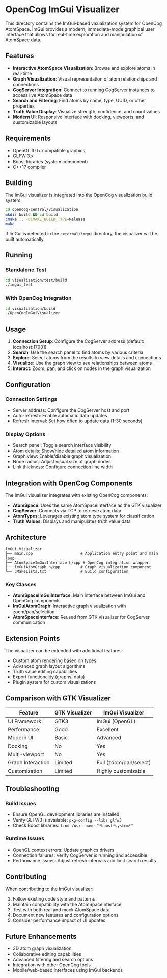 # OpenCog ImGui Visualizer

This directory contains the ImGui-based visualization system for OpenCog AtomSpace. ImGui provides a modern, immediate-mode graphical user interface that allows for real-time exploration and manipulation of AtomSpace data.

## Features

- **Interactive AtomSpace Visualization**: Browse and explore atoms in real-time
- **Graph Visualization**: Visual representation of atom relationships and connections
- **CogServer Integration**: Connect to running CogServer instances to access live AtomSpace data
- **Search and Filtering**: Find atoms by name, type, UUID, or other properties
- **Truth Value Display**: Visualize strength, confidence, and count values
- **Modern UI**: Responsive interface with docking, viewports, and customizable layouts

## Requirements

- OpenGL 3.0+ compatible graphics
- GLFW 3.x
- Boost libraries (system component)
- C++17 compiler

## Building

The ImGui visualizer is integrated into the OpenCog visualization build system:

```bash
cd opencog-central/visualization
mkdir build && cd build
cmake .. -DCMAKE_BUILD_TYPE=Release
make
```

If ImGui is detected in the `external/imgui` directory, the visualizer will be built automatically.

## Running

### Standalone Test
```bash
cd visualization/test/build
./imgui_test
```

### With OpenCog Integration
```bash
cd visualization/build
./OpenCogImGuiVisualizer
```

## Usage

1. **Connection Setup**: Configure the CogServer address (default: localhost:17001)
2. **Search**: Use the search panel to find atoms by various criteria
3. **Explore**: Select atoms from the results to view details and connections
4. **Visualize**: Use the graph view to see relationships between atoms
5. **Interact**: Zoom, pan, and click on nodes in the graph visualization

## Configuration

### Connection Settings
- Server address: Configure the CogServer host and port
- Auto-refresh: Enable automatic data updates
- Refresh interval: Set how often to update data (1-30 seconds)

### Display Options  
- Search panel: Toggle search interface visibility
- Atom details: Show/hide detailed atom information
- Graph view: Enable/disable graph visualization
- Node radius: Adjust visual size of graph nodes
- Link thickness: Configure connection line width

## Integration with OpenCog Components

The ImGui visualizer integrates with existing OpenCog components:

- **AtomSpace**: Uses the same AtomSpaceInterface as the GTK visualizer
- **CogServer**: Connects via TCP to retrieve atom data
- **AtomTypes**: Leverages existing atom type system for classification
- **Truth Values**: Displays and manipulates truth value data

## Architecture

```
ImGui Visualizer
├── main.cpp                     # Application entry point and main loop
├── AtomSpaceImGuiInterface.h/cpp # OpenCog integration wrapper
├── ImGuiAtomGraph.h/cpp         # Graph visualization component  
└── CMakeLists.txt               # Build configuration
```

### Key Classes

- **AtomSpaceImGuiInterface**: Main interface between ImGui and OpenCog components
- **ImGuiAtomGraph**: Interactive graph visualization with zoom/pan/selection
- **AtomSpaceInterface**: Reused from GTK visualizer for CogServer communication

## Extension Points

The visualizer can be extended with additional features:

- Custom atom rendering based on types
- Advanced graph layout algorithms  
- Truth value editing capabilities
- Export functionality (graphs, data)
- Plugin system for custom visualizations

## Comparison with GTK Visualizer

| Feature | GTK Visualizer | ImGui Visualizer |
|---------|----------------|------------------|
| UI Framework | GTK3 | ImGui (OpenGL) |
| Performance | Good | Excellent |
| Modern UI | Basic | Advanced |
| Docking | No | Yes |
| Multi-viewport | No | Yes |
| Graph Interaction | Limited | Full (zoom/pan/select) |
| Customization | Limited | Highly customizable |

## Troubleshooting

### Build Issues
- Ensure OpenGL development libraries are installed
- Verify GLFW3 is available: `pkg-config --libs glfw3`
- Check Boost libraries: `find /usr -name "*boost*system*"`

### Runtime Issues  
- OpenGL context errors: Update graphics drivers
- Connection failures: Verify CogServer is running and accessible
- Performance issues: Adjust refresh intervals and limit search results

## Contributing

When contributing to the ImGui visualizer:

1. Follow existing code style and patterns
2. Maintain compatibility with the AtomSpaceInterface
3. Test with both real and mock AtomSpace data
4. Document new features and configuration options
5. Consider performance impact of UI updates

## Future Enhancements

- 3D atom graph visualization
- Collaborative editing capabilities
- Advanced filtering and search options
- Integration with other OpenCog tools
- Mobile/web-based interfaces using ImGui backends